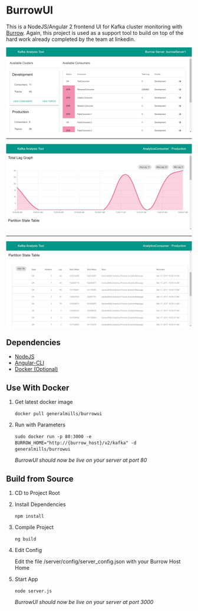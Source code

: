 # BurrowUI
This is a NodeJS/Angular 2 frontend UI for Kafka cluster monitoring with [Burrow](https://github.com/linkedin/Burrow "Burrow's GitHub").
Again, this project is used as a support tool to build on top of the hard work already completed by the team at linkedin.

![homepage](https://github.com/GeneralMills/BurrowUI/blob/master/screenshots/burrowHome.PNG)

---

![graph](https://github.com/GeneralMills/BurrowUI/blob/master/screenshots/graph.PNG)

---

![partitions](https://github.com/GeneralMills/BurrowUI/blob/master/screenshots/partition.PNG)

## Dependencies
* [NodeJS](https://nodejs.org "Node's Homepage")
* [Angular-CLI](https://cli.angular.io "Angular CLI's Homepage")
* [Docker (Optional)](https://www.docker.com "Docker's Homepage")

## Use With Docker
1. Get latest docker image

   `docker pull generalmills/burrowui`
2. Run with Parameters
   
   `sudo docker run -p 80:3000 -e BURROW_HOME="http://{burrow_host}/v2/kafka" -d generalmills/burrowui`
   
   *BurrowUI should now be live on your server at port 80*
   
## Build from Source
1. CD to Project Root
2. Install Dependencies

   `npm install`
2. Compile Project

   `ng build`
3. Edit Config

   Edit the file /server/config/server_config.json with your Burrow Host Home
4. Start App

   `node server.js`
   
   *BurrowUI should now be live on your server at port 3000*

